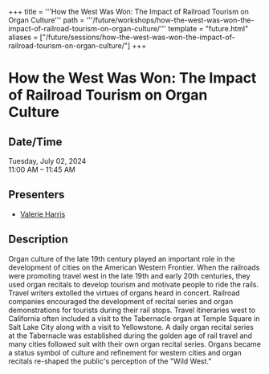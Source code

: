+++
title = '''How the West Was Won: The Impact of Railroad Tourism on Organ Culture'''
path = '''/future/workshops/how-the-west-was-won-the-impact-of-railroad-tourism-on-organ-culture/'''
template = "future.html"
aliases = ["/future/sessions/how-the-west-was-won-the-impact-of-railroad-tourism-on-organ-culture/"]
+++

<h1>How the West Was Won: The Impact of Railroad Tourism on Organ Culture</h1>

<h2>Date/Time</h2>
<p>Tuesday, July 02, 2024<br>
11:00 AM – 11:45 AM</p>
<h2>Presenters</h2>
<ul>
<li><a href="/future/presenters/valerie-harris/">Valerie Harris</a></li>
</ul>
<h2>Description</h2>

Organ culture of the late 19th century played an important role in the development of cities on the American Western Frontier. When the railroads were promoting travel west in the late 19th and early 20th centuries, they used organ recitals to develop tourism and motivate people to ride the rails. Travel writers extolled the virtues of organs heard in concert. Railroad companies encouraged the development of recital series and organ demonstrations for tourists during their rail stops. Travel itineraries west to California often included a visit to the Tabernacle organ at Temple Square in Salt Lake City along with a visit to Yellowstone. A daily organ recital series at the Tabernacle was established during the golden age of rail travel and many cities followed suit with their own organ recital series. Organs became a status symbol of culture and refinement for western cities and organ recitals re-shaped the public's perception of the "Wild West."


